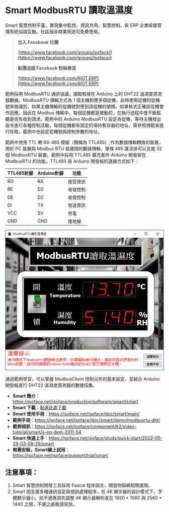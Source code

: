 # Smart ModbusRTU 讀取溫濕度

Smart 智慧控制平臺，實現集中監控、資訊共用、智慧控制，與 ERP 企業經營管理系統協調互動。社區版非商業用途可免費使用。

> **加入 Facebook 社團**
>
> [https://www.facebook.com/groups/isoface/](https://www.facebook.com/groups/isoface/)
> 
> **點讚追蹤 Facebook 粉絲專頁**
> 
> [https://www.facebook.com/AIOT.ERP](https://www.facebook.com/AIOT.ERP)

範例採用 ModbusRTU 通訊協議，讀取駁接在 Arduino 上的 DHT22 溫濕度感測器數據。ModbusRTU 傳輸方式為 1 個主機對應多個從機，此時使用從機的從機號來做識別，如果主機傳輸的從機號對應到該從機的號碼，如果格式正確該從機會作迴應。因此在 Modbus 傳輸中，每個從機都是被動的，在執行過程中會不斷監聽是否有收到請求。範例中的 Arduino ModbusRTU 設定為從機，等待主機發出指令進行各種控制活動。每個從機都有固定的保持暫存器的地址，需參照規範來進行存取。範例中也設定從機號與控制參數的地址。

範例中使用 TTL 轉 RS-485 模組（簡稱為 TTL485）,作為數據傳輸轉換的裝置，用於 PC 裝置與 Modbus RTU 裝置間的數據傳輸，單條 485 匯流排可以支援 32 個 ModbusRTU 裝置。範例中採用 TTL485 擴充套件 Arduino 開發板在 ModbusRTU 的功能。TTL485 與 Arduino 開發板的連線方式如下：

| **TTL485針腳** | **Arduino針腳** | **功能** |
| -------------- | --------------- | -------- |
| RO             | RX              | 接受資訊 |
| RE             | D2              | 收發控制 |
| DE             | D2              | 收發控制 |
| DI             | TX              | 發送資訊 |
| VCC            | 5V              | 供電     |
| GND            | GND             | 接地線   |

![](images/20220924162830.png)

通過範例學習，可以掌握 ModbusClient 控制元件的基本設定，並結合 Arduino 開發板進行 DHT22 溫濕度感測器的數據採集。

* **Smart 簡介**：https://isoface.net/isoface/production/software/smart/smart
* **Smart 下載**：[點選此處下載](https://github.com/isoface-iot/Smart/releases/latest)
* **Smart 使用手冊**：https://isoface.net/isoface/doc/smart/main/
* **範例手冊**：https://isoface.net/isoface/doc/smart/demo/modbusrtu-dht/
* **範例視訊**：https://isoface.net/isoface/component/k2/video-tutorial/smart/s-eq-dem-2011-54
* **Smart 快速上手**：https://isoface.net/isoface/study/quick-start/2022-05-28-03-08-29/smart
* **無需安裝，Smart線上試用**：https://isoface.net/isoface/support/trial/smart


## 注意事項：
1. Smart 智慧控制開發工具採用 Pascal 程序語言，開發物聯網相關運用。
2. Smart 因支援多種通訊協定與視訊處理程序，在 4K 顯示器的設計模式下，字體顯示偏小，如不適應請先調整 4K 顯示器解析度在 1920 * 1080 與 2560 * 1440 之間，不便之處敬請見諒。